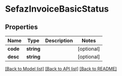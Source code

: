 # SefazInvoiceBasicStatus

## Properties
Name | Type | Description | Notes
------------ | ------------- | ------------- | -------------
**code** | **string** |  | [optional] 
**desc** | **string** |  | [optional] 

[[Back to Model list]](../README.md#documentation-for-models) [[Back to API list]](../README.md#documentation-for-api-endpoints) [[Back to README]](../README.md)


